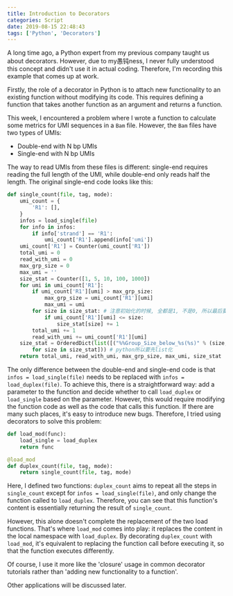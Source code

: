```yaml
---
title: Introduction to Decorators
categories: Script
date: 2019-08-15 22:48:43
tags: ['Python', 'Decorators']
---
```


A long time ago, a Python expert from my previous company taught us about decorators. However, due to my愚钝ness, I never fully understood this concept and didn't use it in actual coding. Therefore, I'm recording this example that comes up at work.

Firstly, the role of a decorator in Python is to attach new functionality to an existing function without modifying its code. This requires defining a function that takes another function as an argument and returns a function.

This week, I encountered a problem where I wrote a function to calculate some metrics for UMI sequences in a `Bam` file. However, the `Bam` files have two types of UMIs:
- Double-end with N bp UMIs
- Single-end with N bp UMIs

The way to read UMIs from these files is different: single-end requires reading the full length of the UMI, while double-end only reads half the length. The original single-end code looks like this:

```python
def single_count(file, tag, mode):
    umi_count = {
        'R1': [],
    }
    infos = load_single(file)
    for info in infos:
        if info['strand'] == 'R1':
            umi_count['R1'].append(info['umi'])
    umi_count['R1'] = Counter(umi_count['R1'])
    total_umi = 0
    read_with_umi = 0
    max_grp_size = 0
    max_umi = ''
    size_stat = Counter([1, 5, 10, 100, 1000])
    for umi in umi_count['R1']:
        if umi_count['R1'][umi] > max_grp_size:
            max_grp_size = umi_count['R1'][umi]
            max_umi = umi
        for size in size_stat: # 注意初始化的时候, 全都是1, 不是0, 所以最后要处理(-1)
            if umi_count['R1'][umi] <= size:
                size_stat[size] += 1
        total_umi += 1
        read_with_umi += umi_count['R1'][umi]
    size_stat = OrderedDict(list([("%%Group_Size_below_%s(%s)" % (size, tag), str((size_stat[size] - 1) / total_umi )) \
        for size in size_stat])) # python所以要先list化
    return total_umi, read_with_umi, max_grp_size, max_umi, size_stat
```

The only difference between the double-end and single-end code is that `infos = load_single(file)` needs to be replaced with `infos = load_duplex(file)`. To achieve this, there is a straightforward way: add a parameter to the function and decide whether to call `load_duplex` or `load_single` based on the parameter. However, this would require modifying the function code as well as the code that calls this function. If there are many such places, it's easy to introduce new bugs. Therefore, I tried using decorators to solve this problem:

```python
def load_mod(func):
    load_single = load_duplex
    return func

@load_mod
def duplex_count(file, tag, mode):
    return single_count(file, tag, mode)
```

Here, I defined two functions: `duplex_count` aims to repeat all the steps in `single_count` except for `infos = load_single(file)`, and only change the function called to `load_duplex`. Therefore, you can see that this function's content is essentially returning the result of `single_count`.

However, this alone doesn't complete the replacement of the two load functions. That's where `load_mod` comes into play: it replaces the content in the local namespace with `load_duplex`. By decorating `duplex_count` with `load_mod`, it's equivalent to replacing the function call before executing it, so that the function executes differently.

Of course, I use it more like the 'closure' usage in common decorator tutorials rather than 'adding new functionality to a function'.

Other applications will be discussed later.
```